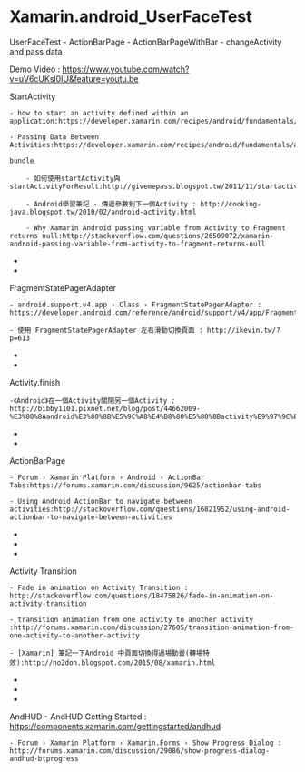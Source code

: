 # Xamarin.android_UserFaceTest
UserFaceTest - ActionBarPage - ActionBarPageWithBar - changeActivity and pass data

Demo Video : https://www.youtube.com/watch?v=uV6cUKsl0IU&feature=youtu.be

StartActivity
	
	- how to start an activity defined within an application:https://developer.xamarin.com/recipes/android/fundamentals/activity/start_an_activity/
	
	- Passing Data Between Activities:https://developer.xamarin.com/recipes/android/fundamentals/activity/pass_data_between_activity/
	
	bundle
		
		- 如何使用startActivity與startActivityForResult:http://givemepass.blogspot.tw/2011/11/startactivitystartactivityforresult.html
		
		- Android學習筆記 - 傳遞參數到下一個Activity : http://cooking-java.blogspot.tw/2010/02/android-activity.html
		
		- Why Xamarin Android passing variable from Activity to Fragment returns null:http://stackoverflow.com/questions/26509072/xamarin-android-passing-variable-from-activity-to-fragment-returns-null

-
-

FragmentStatePagerAdapter
	
	- android.support.v4.app › Class › FragmentStatePagerAdapter : https://developer.android.com/reference/android/support/v4/app/FragmentStatePagerAdapter.html
	
	- 使用 FragmentStatePagerAdapter 左右滑動切換頁面 : http://ikevin.tw/?p=613

-
-

Activity.finish
	
	-《Android》在一個Activity關閉另一個Activity : http://bibby1101.pixnet.net/blog/post/44662009-%E3%80%8Aandroid%E3%80%8B%E5%9C%A8%E4%B8%80%E5%80%8Bactivity%E9%97%9C%E9%96%89%E5%8F%A6%E4%B8%80%E5%80%8Bactivity

-
-

ActionBarPage
	
	- Forum › Xamarin Platform › Android › ActionBar Tabs:https://forums.xamarin.com/discussion/9625/actionbar-tabs
	
	- Using Android ActionBar to navigate between activities:http://stackoverflow.com/questions/16821952/using-android-actionbar-to-navigate-between-activities
-
-
-

Activity Transition

	- Fade in animation on Activity Transition : http://stackoverflow.com/questions/18475826/fade-in-animation-on-activity-transition
	
	- transition animation from one activity to another activity :http://forums.xamarin.com/discussion/27605/transition-animation-from-one-activity-to-another-activity
	
	- [Xamarin] 筆記一下Android 中頁面切換得過場動畫(轉場特效):http://no2don.blogspot.com/2015/08/xamarin.html
	
-
-
-
	
	
AndHUD
	- AndHUD Getting Started : https://components.xamarin.com/gettingstarted/andhud
	
	- Forum › Xamarin Platform › Xamarin.Forms › Show Progress Dialog : http://forums.xamarin.com/discussion/29086/show-progress-dialog-andhud-btprogress
	

